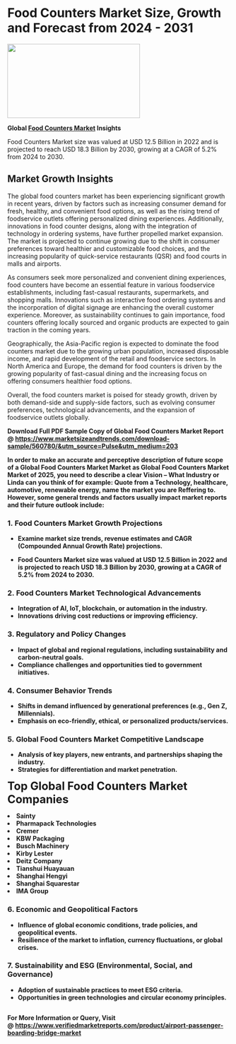 <H1>Food Counters Market Size, Growth and Forecast from 2024 - 2031</H1><img class="aligncenter size-medium wp-image-584254" src="https://thirdeyenews.in/wp-content/uploads/2024/09/Global-Market-Research-300x168.jpeg" alt="" width="300" height="168" /><p><strong>Global&nbsp;<a href="https://www.marketsizeandtrends.com/download-sample/560780/&amp;utm_source=Pulse&amp;utm_medium=203">Food Counters Market</a> Insights</strong></p><p>Food Counters Market size was valued at USD 12.5 Billion in 2022 and is projected to reach USD 18.3 Billion by 2030, growing at a CAGR of 5.2% from 2024 to 2030.</p><p><h2>Market Growth Insights</h2> <p>The global food counters market has been experiencing significant growth in recent years, driven by factors such as increasing consumer demand for fresh, healthy, and convenient food options, as well as the rising trend of foodservice outlets offering personalized dining experiences. Additionally, innovations in food counter designs, along with the integration of technology in ordering systems, have further propelled market expansion. The market is projected to continue growing due to the shift in consumer preferences toward healthier and customizable food choices, and the increasing popularity of quick-service restaurants (QSR) and food courts in malls and airports.</p> <p><strong></strong></p> <p>As consumers seek more personalized and convenient dining experiences, food counters have become an essential feature in various foodservice establishments, including fast-casual restaurants, supermarkets, and shopping malls. Innovations such as interactive food ordering systems and the incorporation of digital signage are enhancing the overall customer experience. Moreover, as sustainability continues to gain importance, food counters offering locally sourced and organic products are expected to gain traction in the coming years.</p> <p>Geographically, the Asia-Pacific region is expected to dominate the food counters market due to the growing urban population, increased disposable income, and rapid development of the retail and foodservice sectors. In North America and Europe, the demand for food counters is driven by the growing popularity of fast-casual dining and the increasing focus on offering consumers healthier food options.</p> <p>Overall, the food counters market is poised for steady growth, driven by both demand-side and supply-side factors, such as evolving consumer preferences, technological advancements, and the expansion of foodservice outlets globally.</p> <p><strong></p><p><span class=""><strong>Download Full PDF Sample Copy of Global Food Counters Market Report</strong> @ <a href="https://www.marketsizeandtrends.com/download-sample/560780/&amp;utm_source=Pulse&amp;utm_medium=203" target="_blank">https://www.marketsizeandtrends.com/download-sample/560780/&amp;utm_source=Pulse&amp;utm_medium=203</a></span></p><p>In order to make an accurate and perceptive description of future scope of a Global&nbsp;Food Counters Market Market as Global&nbsp;Food Counters Market Market of 2025, you need to describe a clear Vision &ndash; What Industry or Linda can you think of for example: Quote from a Technology, healthcare, automotive, renewable energy, name the market you are Reffering to. However, some general trends and factors usually impact market reports and their future outlook include:</p><h3>1.&nbsp;<strong>Food Counters Market Growth Projections</strong></h3><ul><li>Examine market size trends, revenue estimates and CAGR (Compounded Annual Growth Rate) projections.</li><li><p>Food Counters Market size was valued at USD 12.5 Billion in 2022 and is projected to reach USD 18.3 Billion by 2030, growing at a CAGR of 5.2% from 2024 to 2030.</p></li></ul><h3>2.&nbsp;<strong>Food Counters Market Technological Advancements</strong></h3><ul><li>Integration of AI, IoT, blockchain, or automation in the industry.</li><li>Innovations driving cost reductions or improving efficiency.</li></ul><h3>3.&nbsp;<strong>Regulatory and Policy Changes</strong></h3><ul><li>Impact of global and regional regulations, including sustainability and carbon-neutral goals.</li><li>Compliance challenges and opportunities tied to government initiatives.</li></ul><h3>4.&nbsp;<strong>Consumer Behavior Trends</strong></h3><ul><li>Shifts in demand influenced by generational preferences (e.g., Gen Z, Millennials).</li><li>Emphasis on eco-friendly, ethical, or personalized products/services.</li></ul><h3>5.&nbsp;<strong>Global Food Counters Market Competitive Landscape</strong></h3><ul><li>Analysis of key players, new entrants, and partnerships shaping the industry.</li><li>Strategies for differentiation and market penetration.</li></ul><p data-pm-slice="1 1 []"><span style="color: inherit; font-family: inherit; font-size: 25px;">Top Global Food Counters Market Companies</span></p><div class="" data-test-id=""><p><li>Sainty</li><li> Pharmapack Technologies</li><li> Cremer</li><li> KBW Packaging</li><li> Busch Machinery</li><li> Kirby Lester</li><li> Deitz Company</li><li> Tianshui Huayauan</li><li> Shanghai Hengyi</li><li> Shanghai Squarestar</li><li> IMA Group</li></p></div><h3>6.&nbsp;<strong>Economic and Geopolitical Factors</strong></h3><ul><li>Influence of global economic conditions, trade policies, and geopolitical events.</li><li>Resilience of the market to inflation, currency fluctuations, or global crises.</li></ul><h3>7.&nbsp;<strong>Sustainability and ESG (Environmental, Social, and Governance)</strong></h3><ul><li>Adoption of sustainable practices to meet ESG criteria.</li><li>Opportunities in green technologies and circular economy principles.</li></ul><h2><strong style="font-size: 14px;">For More Information or Query, Visit @&nbsp;</strong><a style="background-color: #ffffff; font-size: 14px;" href="https://www.marketsizeandtrends.com/report/food-counters-market/" target="_blank">https://www.verifiedmarketreports.com/product/airport-passenger-boarding-bridge-market</a></h2>
